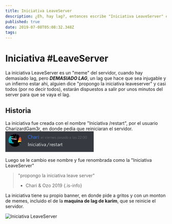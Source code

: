 ```yaml
---
title: Iniciativa LeaveServer
description: ¿Eh, hay lag?, entonces escribe "Iniciativa LeaveServer" en el chat y admira lo que sucederá
published: true
date: 2019-07-08T05:08:32.348Z
tags: 
---
```


# Iniciativa #LeaveServer
La iniciativa LeaveServer es un "meme" del servidor, cuando hay demasiado lag, pero ***DEMASIADO LAG***, un lag que hace que sea injugable y un infierno estar ahi, alguien dice "propongo la iniciativa leaveserver" y casi todos (por no decir todos), estarán dispuestos a salir por unos minutos del server para que se vaya el lag.

## Historia
La iniciativa fue creada con el nombre "Iniciativa /restart", por el usuario CharizardGam3r, en donde pedia que reiniciaran el servidor.
![leaveserver.png](/leaveserver.png)

Luego se le cambio ese nombre y fue renombrada como la "Iniciativa LeaveServer"
> "propongo la iniciativa leave server"
> - Chari & Ozo 2019
{.is-info}

La iniciativa tiene su propio banner, en donde pide a gritos y con un monton de memes, incluido el de la **maquina de lag de karim**, que se reinicie el servidor.

![Iniciativa LeaveServer](https://cdn.discordapp.com/attachments/556529167529803776/592191934903222292/cp.png)

